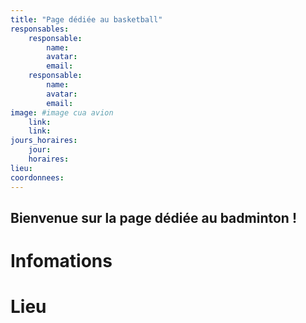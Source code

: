 ```yaml
---
title: "Page dédiée au basketball"
responsables:   
    responsable:
        name:
        avatar:
        email:
    responsable:
        name:
        avatar:
        email:
image: #image cua avion
    link:
    link:
jours_horaires:
    jour: 
    horaires: 
lieu: 
coordonnees: 
---
```


## Bienvenue sur la page dédiée au badminton !
# Infomations


# Lieu